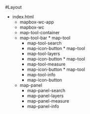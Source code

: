 #Layout


* index.html
  * mapbox-wc-app
  *  mapbox-wc
  *  map-tool-container
    *  map-tool-bar
      *  map-tool
        *  map-tool-search
          * map-icon-button
      *  map-tool
        *  map-tool-layers
          * map-icon-button
      *  map-tool
        *  map-tool-measure
          * map-icon-button
      *  map-tool
        *  map-tool-info
          * map-icon-button
    *  map-panel
        * map-panel-search
        * map-panel-layers
        * map-panel-measure
        * map-panel-info